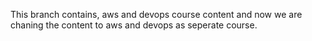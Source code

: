 This branch contains, aws and devops course content and now we are chaning the content to aws and devops as seperate course.